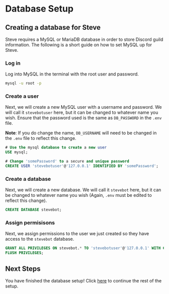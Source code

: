 # Database Setup

## Creating a database for Steve
Steve requires a MySQL or MariaDB database in order to store Discord guild information.  The following is a short guide on how to set MySQL up for Steve.

### Log in
Log into MySQL in the terminal with the root user and password.
```bash
mysql -u root -p
```

### Create a user
Next, we will create a new MySQL user with a username and password. We will call it `stevebotuser` here, but it can be changed to whatever name you wish.  Ensure that the password used is the same as `DB_PASSWORD` in the `.env` file.

**Note**: If you do change the name, `DB_USERNAME` will need to be changed in the `.env` file to reflect this change.

```sql
# Use the mysql database to create a new user
USE mysql;

# Change 'somePassword' to a secure and unique password 
CREATE USER 'stevebotuser'@'127.0.0.1' IDENTIFIED BY 'somePassword';
```

### Create a database
Next, we will create a new database.  We will call it `stevebot` here, but it can be changed to whatever name you wish (Again, `.env` must be edited to reflect this change).
```sql
CREATE DATABASE stevebot;
```

### Assign permisisons
Next, we assign permissions to the user we just created so they have access to the `stevebot` database.
```sql
GRANT ALL PRIVILEGES ON stevebot.* TO 'stevebotuser'@'127.0.0.1' WITH GRANT OPTION;
FLUSH PRIVILEGES;
```

## Next Steps
You have finished the database setup! Click [here](getting_started.md#running-the-bot) to continue the rest of the setup.
